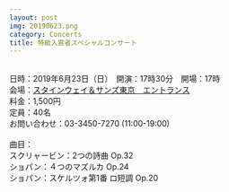 ```yaml
---
layout: post
img: 20190623.png
category: Concerts
title: 特級入賞者スペシャルコンサート
---
```

<br>
日時：2019年6月23日（日）　開演：17時30分　開場：17時　<br>
会場：<a href="https://www.steinway.co.jp/SST">スタインウェイ＆サンズ東京　エントランス</a> <br>
料金：1,500円<br>
定員：40名<br>
お問い合わせ：03-3450-7270 (11:00-19:00)<br>
<br>
曲目： <br>
スクリャービン：2つの詩曲 Op.32<br>
ショパン：４つのマズルカ Op.24<br>
ショパン：スケルツォ第1番 ロ短調 Op.20<br>
<br>
